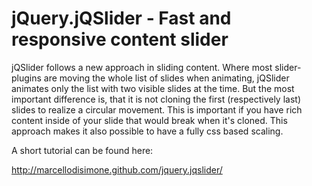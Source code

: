 jQuery.jQSlider - Fast and responsive content slider
==================================================

jQSlider follows a new approach in sliding content. Where most slider-plugins are moving the whole list of slides
when animating, jQSlider animates only the list with two visible slides at the time. But the most important difference is,
that it is not cloning the first (respectively last) slides to realize a circular movement. This is important if you have rich content
inside of your slide that would break when it's cloned. This approach makes it also possible to have a fully css based
scaling.

A short tutorial can be found here:

http://marcellodisimone.github.com/jquery.jqslider/
